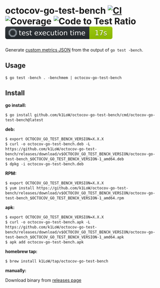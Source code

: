 # octocov-go-test-bench [![CI](https://github.com/k1LoW/octocov-go-test-bench/actions/workflows/ci.yml/badge.svg)](https://github.com/k1LoW/octocov-go-test-bench/actions/workflows/ci.yml) ![Coverage](https://raw.githubusercontent.com/k1LoW/octocovs/main/badges/k1LoW/octocov-go-test-bench/coverage.svg) ![Code to Test Ratio](https://raw.githubusercontent.com/k1LoW/octocovs/main/badges/k1LoW/octocov-go-test-bench/ratio.svg) ![Test Execution Time](https://raw.githubusercontent.com/k1LoW/octocovs/main/badges/k1LoW/octocov-go-test-bench/time.svg)

Generate [custom metrics JSON](https://github.com/k1LoW/octocov#custom-metrics) from the output of `go test -bench`.

## Usage

```console
$ go test -bench . -benchmem | octocov-go-test-bench
```

## Install

**go install:**

```console
$ go install github.com/k1LoW/octocov-go-test-bench/cmd/octocov-go-test-bench@latest
```

**deb:**

``` console
$ export OCTOCOV_GO_TEST_BENCH_VERSION=X.X.X
$ curl -o octocov-go-test-bench.deb -L https://github.com/k1LoW/octocov-go-test-bench/releases/download/v$OCTOCOV_GO_TEST_BENCH_VERSION/octocov-go-test-bench_$OCTOCOV_GO_TEST_BENCH_VERSION-1_amd64.deb
$ dpkg -i octocov-go-test-bench.deb
```

**RPM:**

``` console
$ export OCTOCOV_GO_TEST_BENCH_VERSION=X.X.X
$ yum install https://github.com/k1LoW/octocov-go-test-bench/releases/download/v$OCTOCOV_GO_TEST_BENCH_VERSION/octocov-go-test-bench_$OCTOCOV_GO_TEST_BENCH_VERSION-1_amd64.rpm
```

**apk:**

``` console
$ export OCTOCOV_GO_TEST_BENCH_VERSION=X.X.X
$ curl -o octocov-go-test-bench.apk -L https://github.com/k1LoW/octocov-go-test-bench/releases/download/v$OCTOCOV_GO_TEST_BENCH_VERSION/octocov-go-test-bench_$OCTOCOV_GO_TEST_BENCH_VERSION-1_amd64.apk
$ apk add octocov-go-test-bench.apk
```

**homebrew tap:**

```console
$ brew install k1LoW/tap/octocov-go-test-bench
```

**manually:**

Download binary from [releases page](https://github.com/k1LoW/octocov-go-test-bench/releases)
